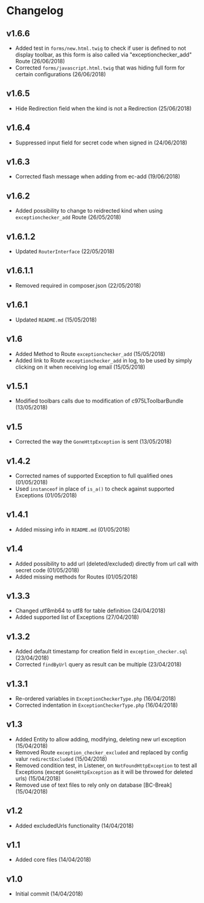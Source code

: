 # Changelog

v1.6.6
------
- Added test in `forms/new.html.twig` to check if user is defined to not display toolbar, as this form is  also called via "exceptionchecker_add" Route (26/06/2018)
- Corrected `forms/javascript.html.twig` that was hiding full form for certain configurations (26/06/2018)

v1.6.5
------
- Hide Redirection field when the kind is not a Redirection (25/06/2018)

v1.6.4
------
- Suppressed input field for secret code when signed in (24/06/2018)

v1.6.3
------
- Corrected flash message when adding from ec-add (19/06/2018)

v1.6.2
------
- Added possibility to change to reidrected kind when using `exceptionchecker_add` Route (26/05/2018)

v1.6.1.2
--------
- Updated `RouterInterface` (22/05/2018)

v1.6.1.1
--------
- Removed required in composer.json (22/05/2018)

v1.6.1
------
- Updated `README.md` (15/05/2018)

v1.6
----
- Added Method to Route `exceptionchecker_add` (15/05/2018)
- Added link to Route `exceptionchecker_add` in log, to be used by simply clicking on it when receiving log email (15/05/2018)

v1.5.1
------
- Modified toolbars calls due to modification of c975LToolbarBundle (13/05/2018)

v1.5
----
- Corrected the way the `GoneHttpException` is sent (13/05/2018)

v1.4.2
------
- Corrected names of supported Exception to full qualified ones (01/05/2018)
- Used `instanceof` in place of `is_a()` to check against supported Exceptions (01/05/2018)

v1.4.1
------
- Added missing info in `README.md` (01/05/2018)

v1.4
----
- Added possibility to add url (deleted/excluded) directly from url call with secret code (01/05/2018)
- Added missing methods for Routes (01/05/2018)

v1.3.3
------
- Changed utf8mb64 to utf8 for table definition (24/04/2018)
- Added supported list of Exceptions (27/04/2018)

v1.3.2
------
- Added default timestamp for creation field in `exception_checker.sql` (23/04/2018)
- Corrected `findByUrl` query as result can be multiple (23/04/2018)

v1.3.1
------
- Re-ordered variables in `ExceptionCheckerType.php` (16/04/2018)
- Corrected indentation in `ExceptionCheckerType.php` (16/04/2018)

v1.3
----
- Added Entity to allow adding, modifying, deleting new url exception (15/04/2018)
- Removed Route `exception_checker_excluded` and replaced by config valur `redirectExcluded` (15/04/2018)
- Removed condition test, in Listener, on `NotFoundHttpException` to test all Exceptions (except `GoneHttpException` as it will be throwed for deleted urls) (15/04/2018)
- Removed use of text files to rely only on database [BC-Break] (15/04/2018)

v1.2
----
- Added excludedUrls functionality (14/04/2018)

v1.1
----
- Added core files (14/04/2018)

v1.0
----
- Initial commit (14/04/2018)